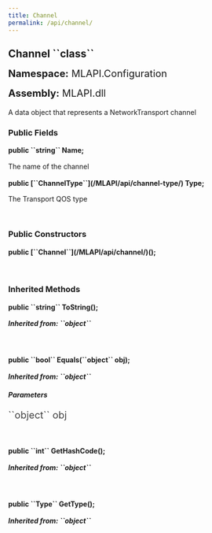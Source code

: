 ```yaml
---
title: Channel
permalink: /api/channel/
---
```


<div style="line-height: 1;">
	<h2 markdown="1">Channel ``class``</h2>
	<p style="font-size: 20px;"><b>Namespace:</b> MLAPI.Configuration</p>
	<p style="font-size: 20px;"><b>Assembly:</b> MLAPI.dll</p>
</div>
<p>A data object that represents a NetworkTransport channel</p>

<div>
	<h3 markdown="1">Public Fields</h3>
	<div style="line-height: 1;">
		<h4 markdown="1"><b>public ``string`` Name;</b></h4>
		<p>The name of the channel</p>
	</div>
	<div style="line-height: 1;">
		<h4 markdown="1"><b>public [``ChannelType``](/MLAPI/api/channel-type/) Type;</b></h4>
		<p>The Transport QOS type</p>
	</div>
</div>
<br>
<div>
	<h3>Public Constructors</h3>
	<div style="line-height: 1; ">
		<h4 markdown="1"><b>public [``Channel``](/MLAPI/api/channel/)();</b></h4>
	</div>
</div>
<br>
<div>
	<h3 markdown="1">Inherited Methods</h3>
	<div style="line-height: 1;">
		<h4 markdown="1"><b>public ``string`` ToString();</b></h4>
		<h5 markdown="1">Inherited from: ``object``</h5>
	</div>
	<br>
	<div style="line-height: 1;">
		<h4 markdown="1"><b>public ``bool`` Equals(``object`` obj);</b></h4>
		<h5 markdown="1">Inherited from: ``object``</h5>
		<h5><b>Parameters</b></h5>
		<div>
			<p style="font-size: 20px; color: #444;" markdown="1">``object`` obj</p>
		</div>
	</div>
	<br>
	<div style="line-height: 1;">
		<h4 markdown="1"><b>public ``int`` GetHashCode();</b></h4>
		<h5 markdown="1">Inherited from: ``object``</h5>
	</div>
	<br>
	<div style="line-height: 1;">
		<h4 markdown="1"><b>public ``Type`` GetType();</b></h4>
		<h5 markdown="1">Inherited from: ``object``</h5>
	</div>
</div>
<br>
